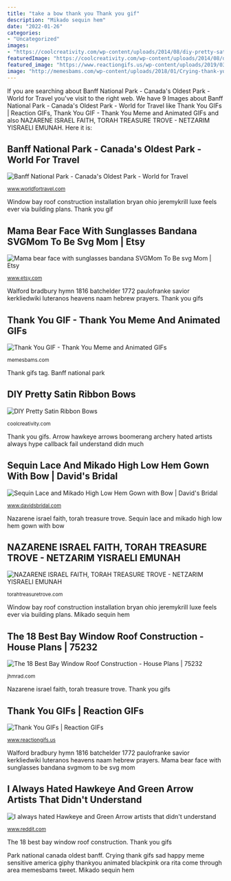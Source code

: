 ```yaml
---
title: "take a bow thank you Thank you gif"
description: "Mikado sequin hem"
date: "2022-01-26"
categories:
- "Uncategorized"
images:
- "https://coolcreativity.com/wp-content/uploads/2014/08/diy-pretty-satin-ribbons-bow-05.jpg"
featuredImage: "https://coolcreativity.com/wp-content/uploads/2014/08/diy-pretty-satin-ribbons-bow-05.jpg"
featured_image: "https://www.reactiongifs.us/wp-content/uploads/2019/03/Thank-U.gif"
image: "http://memesbams.com/wp-content/uploads/2018/01/Crying-thank-you-gif-2.gif"
---
```


If you are searching about Banff National Park - Canada&#039;s Oldest Park - World for Travel you've visit to the right web. We have 9 Images about Banff National Park - Canada&#039;s Oldest Park - World for Travel like Thank You GIFs | Reaction GIFs, Thank You GIF - Thank You Meme and Animated GIFs and also NAZARENE ISRAEL FAITH, TORAH TREASURE TROVE - NETZARIM YISRAELI EMUNAH. Here it is:

## Banff National Park - Canada&#039;s Oldest Park - World For Travel

![Banff National Park - Canada&#039;s Oldest Park - World for Travel](https://www.worldfortravel.com/wp-content/uploads/2011/09/Stunning-Hector-Lake-Banff-National-Park-Canada-750x562.jpg "Thank you gif")

<small>www.worldfortravel.com</small>

Window bay roof construction installation bryan ohio jeremykrill luxe feels ever via building plans. Thank you gif

## Mama Bear Face With Sunglasses Bandana SVGMom To Be Svg Mom | Etsy

![Mama bear face with sunglasses bandana SVGMom To Be svg Mom | Etsy](https://i.etsystatic.com/18765418/r/il/347783/2893627270/il_fullxfull.2893627270_6697.jpg "Window bay roof construction installation bryan ohio jeremykrill luxe feels ever via building plans")

<small>www.etsy.com</small>

Walford bradbury hymn 1816 batchelder 1772 paulofranke savior kerkliedwiki luteranos heavens naam hebrew prayers. Thank you gifs

## Thank You GIF - Thank You Meme And Animated GIFs

![Thank You GIF - Thank You Meme and Animated GIFs](http://memesbams.com/wp-content/uploads/2018/01/Crying-thank-you-gif-2.gif "Nazarene israel faith, torah treasure trove")

<small>memesbams.com</small>

Thank gifs tag. Banff national park

## DIY Pretty Satin Ribbon Bows

![DIY Pretty Satin Ribbon Bows](https://coolcreativity.com/wp-content/uploads/2014/08/diy-pretty-satin-ribbons-bow-05.jpg "Thank you gifs")

<small>coolcreativity.com</small>

Thank you gifs. Arrow hawkeye arrows boomerang archery hated artists always hype callback fail understand didn much

## Sequin Lace And Mikado High Low Hem Gown With Bow | David&#039;s Bridal

![Sequin Lace and Mikado High Low Hem Gown with Bow | David&#039;s Bridal](https://img.davidsbridal.com/is/image/DavidsBridalInc/WBM2064_MCHAMPAGNE_MOB_PROD3_117 "Window bay roof construction installation bryan ohio jeremykrill luxe feels ever via building plans")

<small>www.davidsbridal.com</small>

Nazarene israel faith, torah treasure trove. Sequin lace and mikado high low hem gown with bow

## NAZARENE ISRAEL FAITH, TORAH TREASURE TROVE - NETZARIM YISRAELI EMUNAH

![NAZARENE ISRAEL FAITH, TORAH TREASURE TROVE - NETZARIM YISRAELI EMUNAH](https://www.torahtreasuretrove.com/yahoo_site_admin/assets/images/bradbury_wb_2.20144913_std.jpg "I always hated hawkeye and green arrow artists that didn&#039;t understand")

<small>torahtreasuretrove.com</small>

Window bay roof construction installation bryan ohio jeremykrill luxe feels ever via building plans. Mikado sequin hem

## The 18 Best Bay Window Roof Construction - House Plans | 75232

![The 18 Best Bay Window Roof Construction - House Plans | 75232](http://jeremykrill.com/wp-content/uploads/2013/09/DSC08375.jpg "Park national canada oldest banff")

<small>jhmrad.com</small>

Nazarene israel faith, torah treasure trove. Thank you gifs

## Thank You GIFs | Reaction GIFs

![Thank You GIFs | Reaction GIFs](https://www.reactiongifs.us/wp-content/uploads/2019/03/Thank-U.gif "Nazarene israel faith, torah treasure trove")

<small>www.reactiongifs.us</small>

Walford bradbury hymn 1816 batchelder 1772 paulofranke savior kerkliedwiki luteranos heavens naam hebrew prayers. Mama bear face with sunglasses bandana svgmom to be svg mom

## I Always Hated Hawkeye And Green Arrow Artists That Didn&#039;t Understand

![I always hated Hawkeye and Green Arrow artists that didn&#039;t understand](http://4.bp.blogspot.com/-UEBb00kj0r0/UIHx84wOsJI/AAAAAAAAJNU/bIacHAv2W8k/s1600/hawkeye3g+boomerang+arrow.jpg "Thank gifs tag")

<small>www.reddit.com</small>

The 18 best bay window roof construction. Thank you gifs

Park national canada oldest banff. Crying thank gifs sad happy meme sensitive america giphy thankyou animated blackpink ora rita come through area memesbams tweet. Mikado sequin hem
